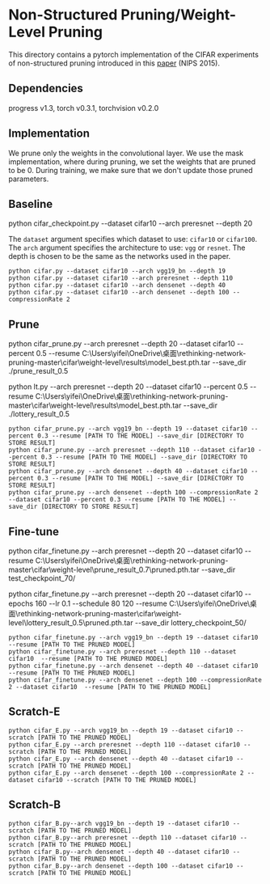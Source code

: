 # Non-Structured Pruning/Weight-Level Pruning

This directory contains a pytorch implementation of the CIFAR experiments of non-structured pruning introduced in this [paper](https://arxiv.org/abs/1506.02626) (NIPS 2015).

## Dependencies
progress v1.3, torch v0.3.1, torchvision v0.2.0

## Implementation
We prune only the weights in the convolutional layer. We use the mask implementation, where during pruning, we set the weights that are pruned to be 0. During training, we make sure that we don't update those pruned parameters.

## Baseline 

python cifar_checkpoint.py --dataset cifar10 --arch preresnet --depth 20

The `dataset` argument specifies which dataset to use: `cifar10` or `cifar100`. The `arch` argument specifies the architecture to use: `vgg` or `resnet`. The depth is chosen to be the same as the networks used in the paper.
```shell
python cifar.py --dataset cifar10 --arch vgg19_bn --depth 19
python cifar.py --dataset cifar10 --arch preresnet --depth 110
python cifar.py --dataset cifar10 --arch densenet --depth 40
python cifar.py --dataset cifar10 --arch densenet --depth 100 --compressionRate 2
```

## Prune
python cifar_prune.py --arch preresnet --depth 20 --dataset cifar10 --percent 0.5 --resume C:\Users\yifei\OneDrive\桌面\rethinking-network-pruning-master\cifar\weight-level\results\model_best.pth.tar --save_dir ./prune_result_0.5 

python lt.py --arch preresnet --depth 20 --dataset cifar10 --percent 0.5 --resume C:\Users\yifei\OneDrive\桌面\rethinking-network-pruning-master\cifar\weight-level\results\model_best.pth.tar --save_dir ./lottery_result_0.5 

```shell
python cifar_prune.py --arch vgg19_bn --depth 19 --dataset cifar10 --percent 0.3 --resume [PATH TO THE MODEL] --save_dir [DIRECTORY TO STORE RESULT]
python cifar_prune.py --arch preresnet --depth 110 --dataset cifar10 --percent 0.3 --resume [PATH TO THE MODEL] --save_dir [DIRECTORY TO STORE RESULT]
python cifar_prune.py --arch densenet --depth 40 --dataset cifar10 --percent 0.3 --resume [PATH TO THE MODEL] --save_dir [DIRECTORY TO STORE RESULT]
python cifar_prune.py --arch densenet --depth 100 --compressionRate 2 --dataset cifar10 --percent 0.3 --resume [PATH TO THE MODEL] --save_dir [DIRECTORY TO STORE RESULT]
```


## Fine-tune

python cifar_finetune.py --arch preresnet --depth 20 --dataset cifar10  --resume C:\Users\yifei\OneDrive\桌面\rethinking-network-pruning-master\cifar\weight-level\prune_result_0.7\pruned.pth.tar --save_dir test_checkpoint_70/

python cifar_finetune.py --arch preresnet --depth 20 --dataset cifar10 --epochs 160 --lr 0.1 --schedule 80 120 --resume C:\Users\yifei\OneDrive\桌面\rethinking-network-pruning-master\cifar\weight-level\lottery_result_0.5\pruned.pth.tar --save_dir lottery_checkpoint_50/

```shell
python cifar_finetune.py --arch vgg19_bn --depth 19 --dataset cifar10  --resume [PATH TO THE PRUNED MODEL]
python cifar_finetune.py --arch preresnet --depth 110 --dataset cifar10  --resume [PATH TO THE PRUNED MODEL]
python cifar_finetune.py --arch densenet --depth 40 --dataset cifar10  --resume [PATH TO THE PRUNED MODEL]
python cifar_finetune.py --arch densenet --depth 100 --compressionRate 2 --dataset cifar10  --resume [PATH TO THE PRUNED MODEL]
```

## Scratch-E
```
python cifar_E.py --arch vgg19_bn --depth 19 --dataset cifar10 --scratch [PATH TO THE PRUNED MODEL]
python cifar_E.py --arch preresnet --depth 110 --dataset cifar10 --scratch [PATH TO THE PRUNED MODEL]
python cifar_E.py --arch densenet --depth 40 --dataset cifar10 --scratch [PATH TO THE PRUNED MODEL]
python cifar_E.py --arch densenet --depth 100 --compressionRate 2 --dataset cifar10 --scratch [PATH TO THE PRUNED MODEL]
```

## Scratch-B
```
python cifar_B.py--arch vgg19_bn --depth 19 --dataset cifar10 --scratch [PATH TO THE PRUNED MODEL]
python cifar_B.py--arch preresnet --depth 110 --dataset cifar10 --scratch [PATH TO THE PRUNED MODEL]
python cifar_B.py--arch densenet --depth 40 --dataset cifar10 --scratch [PATH TO THE PRUNED MODEL]
python cifar_B.py--arch densenet --depth 100 --dataset cifar10 --scratch [PATH TO THE PRUNED MODEL]
```
 
